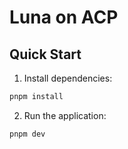 # Luna on ACP

## Quick Start
1. Install dependencies:
```bash
pnpm install
```

2. Run the application:
```bash
pnpm dev
```
